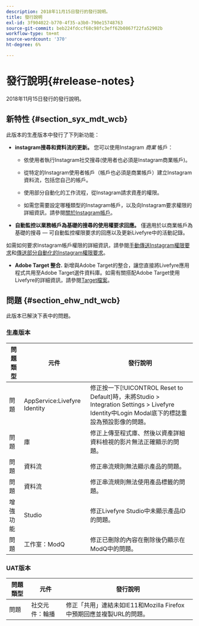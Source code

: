 ```yaml
---
description: 2018年11月15日發行的發行說明。
title: 發行說明
exl-id: 3f904022-b770-4f35-a3b0-790e15748763
source-git-commit: beb224fdccf68c98fc3eff62b0867f22fa52902b
workflow-type: tm+mt
source-wordcount: '370'
ht-degree: 6%

---
```


# 發行說明{#release-notes}

2018年11月15日發行的發行說明。

## 新特性 {#section_syx_mdt_wcb}

此版本的生產版本中發行了下列新功能：

* **instagram搜尋和資料流的更新。** 您可以使用Instagram *商業* 帳戶：

   * 依使用者執行Instagram社交搜尋(使用者也必須是Instagram商業帳戶)。

   * 從特定的Instagram使用者帳戶（帳戶也必須是商業帳戶）建立Instagram資料流，包括您自己的帳戶。

   * 使用部分自動化的工作流程，從Instagram請求資產的權限。

   * 如需您需要設定哪種類型的Instagram帳戶，以及向Instagram要求權限的詳細資訊，請參閱[關於Instagram帳戶](/help/using/c-users-creating-accounts-with-studio-access/t-configure-social-accout-instagram/c-about-instagram-accounts.md)。

* **自動監控以業務帳戶為基礎的搜尋的使用權要求回應。** 僅適用於以商業帳戶為基礎的搜尋 — 可自動監控權限要求的回應以及更新Livefyre中的活動記錄。

如需如何要求Instagram帳戶權限的詳細資訊，請參閱[手動傳送Instagram權限要求](/help/using/c-how-requesting-rights-works/c-send-instagram-manual-rights-request.md)和[傳送部分自動化的Instagram權限要求](/help/using/c-how-requesting-rights-works/c-send-an-instagram-rights-request-from-the-library.md)。

* **Adobe Target 整合.** 新增與Adobe Target的整合，讓您直接將Livefyre應用程式共用至Adobe Target選件資料庫。如需有關搭配Adobe Target使用Livefyre的詳細資訊，請參閱[Target檔案](https://experienceleague.adobe.com/docs/livefyre/using/library/livefyre-target.html)。

## 問題 {#section_ehw_ndt_wcb}

此版本已解決下表中的問題。

### 生產版本

| 問題類型 | 元件 | 發行說明 |
|--- |--- |--- |
| 問題 | AppService:Livefyre Identity | 修正按一下[!UICONTROL Reset to Default]時，未將Studio > Integration Settings > Livefyre Identity中Login Modal底下的標誌重設為預設影像的問題。 |
| 問題 | 庫 | 修正上傳至程式庫、然後以資產詳細資料檢視的影片無法正確顯示的問題。 |
| 問題 | 資料流 | 修正串流規則無法顯示產品的問題。 |
| 問題 | 資料流 | 修正串流規則無法使用產品標籤的問題。 |
| 增強功能 | Studio | 修正Livefyre Studio中未顯示產品ID的問題。 |
| 問題 | 工作室：ModQ | 修正已刪除的內容在刪除後仍顯示在ModQ中的問題。 |

### UAT版本

| **問題類型** | **元件** | **發行說明** |
|---|---|---|
| 問題 | 社交元件：輪播 | 修正「共用」連結未如IE11和Mozilla Firefox中預期回應並複製URL的問題。 |
